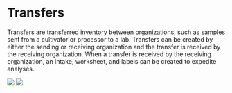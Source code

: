 # Transfers

Transfers are transferred inventory between organizations, such as samples sent from a cultivator or processor to a lab. Transfers can be created by either the sending or receiving organization and the transfer is received by the receiving organization. When a transfer is received by the receiving organization, an intake, worksheet, and labels can be created to expedite analyses.

<img src="/assets/images/screenshots/screenshot_transfers_table.png"/>

<img src="/assets/images/screenshots/screenshot_transfers_form.png"/>

<!-- ## Transportation

Sample pick up are primary services provided by cannabis-testing laboratories.

## Automated Notifications -->

